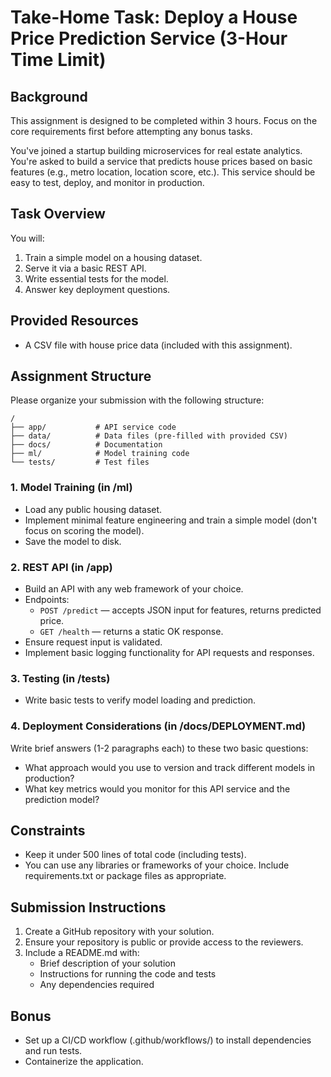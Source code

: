 # Take-Home Task: Deploy a House Price Prediction Service (3-Hour Time Limit)

## Background
This assignment is designed to be completed within 3 hours. Focus on the core requirements first before attempting any bonus tasks.

You've joined a startup building microservices for real estate analytics. You're asked to build a service that predicts house prices based on basic features (e.g., metro location, location score, etc.). This service should be easy to test, deploy, and monitor in production.

## Task Overview
You will:
1. Train a simple model on a housing dataset.
2. Serve it via a basic REST API.
3. Write essential tests for the model.
4. Answer key deployment questions.

## Provided Resources
- A CSV file with house price data (included with this assignment).

## Assignment Structure
Please organize your submission with the following structure:
```
/
├── app/           # API service code
├── data/          # Data files (pre-filled with provided CSV)
├── docs/          # Documentation
├── ml/            # Model training code
└── tests/         # Test files
```

### 1. Model Training (in /ml)
- Load any public housing dataset.
- Implement minimal feature engineering and train a simple model (don't focus on scoring the model).
- Save the model to disk.

### 2. REST API (in /app)
- Build an API with any web framework of your choice.
- Endpoints:
  - `POST /predict` — accepts JSON input for features, returns predicted price.
  - `GET /health` — returns a static OK response.
- Ensure request input is validated.
- Implement basic logging functionality for API requests and responses.

### 3. Testing (in /tests)
- Write basic tests to verify model loading and prediction.

### 4. Deployment Considerations (in /docs/DEPLOYMENT.md)
Write brief answers (1-2 paragraphs each) to these two basic questions:
- What approach would you use to version and track different models in production?
- What key metrics would you monitor for this API service and the prediction model?

## Constraints
- Keep it under 500 lines of total code (including tests).
- You can use any libraries or frameworks of your choice. Include requirements.txt or package files as appropriate.

## Submission Instructions
1. Create a GitHub repository with your solution.
2. Ensure your repository is public or provide access to the reviewers.
3. Include a README.md with:
   - Brief description of your solution
   - Instructions for running the code and tests
   - Any dependencies required

## Bonus
- Set up a CI/CD workflow (.github/workflows/) to install dependencies and run tests.
- Containerize the application.

